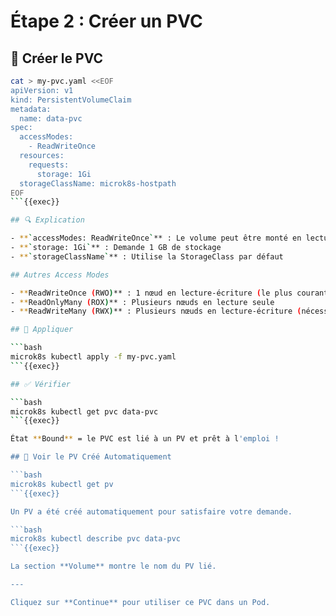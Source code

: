 # Étape 2 : Créer un PVC

## 📄 Créer le PVC

```bash
cat > my-pvc.yaml <<EOF
apiVersion: v1
kind: PersistentVolumeClaim
metadata:
  name: data-pvc
spec:
  accessModes:
    - ReadWriteOnce
  resources:
    requests:
      storage: 1Gi
  storageClassName: microk8s-hostpath
EOF
```{{exec}}

## 🔍 Explication

- **`accessModes: ReadWriteOnce`** : Le volume peut être monté en lecture-écriture par **un seul nœud**
- **`storage: 1Gi`** : Demande 1 GB de stockage
- **`storageClassName`** : Utilise la StorageClass par défaut

## Autres Access Modes

- **ReadWriteOnce (RWO)** : 1 nœud en lecture-écriture (le plus courant)
- **ReadOnlyMany (ROX)** : Plusieurs nœuds en lecture seule
- **ReadWriteMany (RWX)** : Plusieurs nœuds en lecture-écriture (nécessite NFS/Ceph)

## 🚀 Appliquer

```bash
microk8s kubectl apply -f my-pvc.yaml
```{{exec}}

## ✅ Vérifier

```bash
microk8s kubectl get pvc data-pvc
```{{exec}}

État **Bound** = le PVC est lié à un PV et prêt à l'emploi !

## 🔎 Voir le PV Créé Automatiquement

```bash
microk8s kubectl get pv
```{{exec}}

Un PV a été créé automatiquement pour satisfaire votre demande.

```bash
microk8s kubectl describe pvc data-pvc
```{{exec}}

La section **Volume** montre le nom du PV lié.

---

Cliquez sur **Continue** pour utiliser ce PVC dans un Pod.
